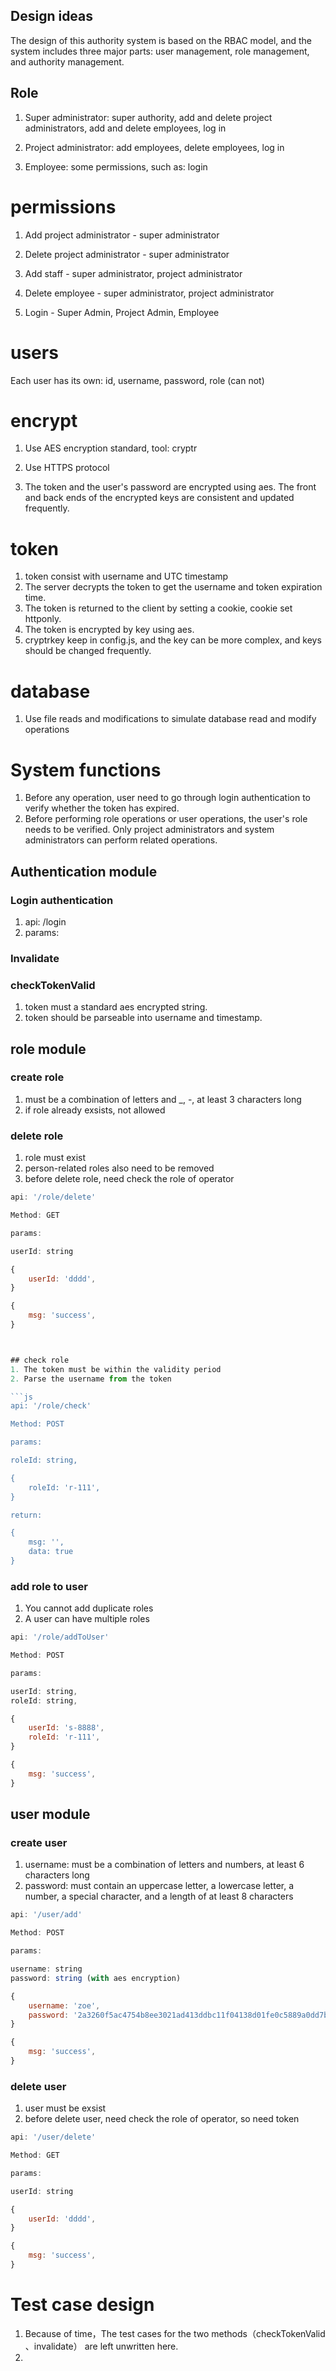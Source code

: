 ## Design ideas

The design of this authority system is based on the RBAC model, and the system includes three major parts: user management, role management, and authority management.

## Role

1. Super administrator: super authority, add and delete project administrators, add and delete employees, log in

2. Project administrator: add employees, delete employees, log in

3. Employee: some permissions, such as: login


# permissions

1. Add project administrator - super administrator

2. Delete project administrator - super administrator

3. Add staff - super administrator, project administrator

4. Delete employee - super administrator, project administrator

5. Login - Super Admin, Project Admin, Employee

# users

Each user has its own: id, username, password, role (can not)


# encrypt

1. Use AES encryption standard, tool: cryptr

2. Use HTTPS protocol

3. The token and the user's password are encrypted using aes. The front and back ends of the encrypted keys are consistent and updated frequently.

# token

1. token consist with username and UTC timestamp
2. The server decrypts the token to get the username and token expiration time.
3. The token is returned to the client by setting a cookie, cookie set httponly.
4. The token is encrypted by key using aes.
5. cryptrkey keep in config.js, and the key can be more complex, and keys should be changed frequently.


# database

1. Use file reads and modifications to simulate database read and modify operations



# System functions

1. Before any operation, user need to go through login authentication to verify whether the token has expired.
2. Before performing role operations or user operations, the user's role needs to be verified. Only project administrators and system administrators can perform related operations.


## Authentication module

### Login authentication

1. api: /login
2. params:


### Invalidate


### checkTokenValid
1. token must a standard aes encrypted string.
2. token should be parseable into username and timestamp.


## role module

### create role
1. must be a combination of letters and _, -, at least 3 characters long
2. if role already exsists, not allowed


### delete role
1. role must exist
2. person-related roles also need to be removed
3. before delete role, need check the role of operator

```js
api: '/role/delete'

Method: GET

params:

userId: string

{
    userId: 'dddd',
}

{
    msg: 'success',
}



## check role
1. The token must be within the validity period
2. Parse the username from the token

```js
api: '/role/check'

Method: POST

params:

roleId: string,

{
    roleId: 'r-111',
}

return:

{
    msg: '',
    data: true
}


```


### add role to user
1. You cannot add duplicate roles
2. A user can have multiple roles

```js
api: '/role/addToUser'

Method: POST

params:

userId: string,
roleId: string,

{
    userId: 's-8888',
    roleId: 'r-111',
}

{
    msg: 'success',
}


```


## user module

### create user
1. username: must be a combination of letters and numbers, at least 6 characters long
2. password: must contain an uppercase letter, a lowercase letter, a number, a special character, and a length of at least 8 characters

```js
api: '/user/add'

Method: POST

params:

username: string
password: string (with aes encryption)

{
    username: 'zoe',
    password: '2a3260f5ac4754b8ee3021ad413ddbc11f04138d01fe0c5889a0dd7b4a97e342a4f43bb43f3c83033626a76f7ace2479705ec7579e4c151f2e2196455be09b29bfc9055f82cdc92a1fe735825af1f75cfb9c94ad765c06a8abe9668fca5c42d45a7ec233f0',
}

{
    msg: 'success',
}

```


### delete user
1. user must be exsist
2. before delete user, need check the role of operator, so need token

```js
api: '/user/delete'

Method: GET

params:

userId: string

{
    userId: 'dddd',
}

{
    msg: 'success',
}


```


# Test case design

1. Because of time，The test cases for the two methods（checkTokenValid 、invalidate） are left unwritten here.
2.